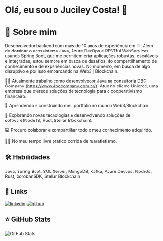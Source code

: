 # Olá, eu sou o Juciley Costa! 👋


# 🚀 Sobre mim
Desenvolvedor backend com mais de 10 anos de experiência em TI. Além de dominar o ecossistema Java, Azure DevOps e RESTful WebServices usando Spring Boot, que me permitem criar aplicações robustas, escaláveis e integradas, estou sempre em busca de desafios, do compartilhamento de conhecimento e de experiências novas. No momento, em busca de algo disruptivo e por isso embarcando na Web3 | Blockchain.


👩‍💻 Atualmente trabalho como desenvolvedor Java na consultoria DBC Company (https://www.dbccompany.com.br/). Atuo no cliente Unicred, uma empresa que oferece soluções de tecnologia para o cooperativismo financeiro.

🧠 Aprendendo e construindo meu portfólio no mundo Web3/Blockchain.

🤔 Explorando novas tecnologias e desenvolvendo soluções de software(NodeJS, Rust, Stellar Blockchain).

💻 Procuro colaborar e compartilhar todo o meu conhecimento adquirido.

🏃‍♂️ No meu tempo livre pratico corrida de rua/atletismo.


## 🛠 Habilidades
Java, Spring Boot, SQL Server, MongoDB, Kafka, Azure Devops, NodeJs, Rust, SorobanSDK, Stellar Blockchain

## 🔗 Links
[![linkedin](https://img.shields.io/badge/linkedin-0A66C2?style=for-the-badge&logo=linkedin&logoColor=white)](https://www.linkedin.com/in/juciley-costa/)
[![github](https://img.shields.io/badge/github-1DA1F2?style=for-the-badge&logo=github&logoColor=white)](https://github.com/jucileycostaweb3)

## ⭐ GitHub Stats

![GitHub Stats](https://github-readme-stats.vercel.app/api?username=jucileycostaweb3&show_icons=true)
